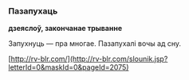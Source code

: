 ### Пазапухаць
**дзеяслоў, закончанае трыванне**

Запухнуць — пра многае. Пазапухалі вочы ад сну.

<a rel="author">[http://rv-blr.com/](http://rv-blr.com/slounik.jsp?letterId=0&maskId=0&pageId=2075)</a>
